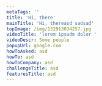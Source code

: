 ```yaml
---
metaTags: ''
title: 'Hi, there'
mainTitle: 'Hi, thereasd sadsad'
topImage: /img/132913034257.jpg
videoTitle: 'lorem ipsudm dolor '
videoDescr: Some people
popupUrl: google.com
howToAsked: asd
howTo: asd
howToCompany: asd
challengeTitle: asd
featuresTitle: asd
---
```


